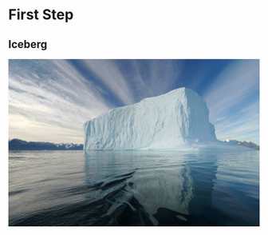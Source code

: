 <!DOCTYPE html>
<html>
<body>
<h1>First Step</h1>
<h2>Iceberg</h2>
<img src="Iceberg.jpg" alt="Il fait froid ici 🥶" >
</body>
</html>
